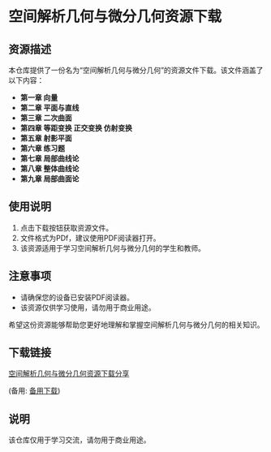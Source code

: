 # 空间解析几何与微分几何资源下载

## 资源描述

本仓库提供了一份名为“空间解析几何与微分几何”的资源文件下载。该文件涵盖了以下内容：

- **第一章 向量**
- **第二章 平面与直线**
- **第三章 二次曲面**
- **第四章 等距变换 正交变换 仿射变换**
- **第五章 射影平面**
- **第六章 练习题**
- **第七章 局部曲线论**
- **第八章 整体曲线论**
- **第九章 局部曲面论**

## 使用说明

1. 点击下载按钮获取资源文件。
2. 文件格式为PDf，建议使用PDF阅读器打开。
3. 该资源适用于学习空间解析几何与微分几何的学生和教师。

## 注意事项

- 请确保您的设备已安装PDF阅读器。
- 该资源仅供学习使用，请勿用于商业用途。

希望这份资源能够帮助您更好地理解和掌握空间解析几何与微分几何的相关知识。

## 下载链接
[空间解析几何与微分几何资源下载分享](https://pan.quark.cn/s/c958424b4848) 

(备用: [备用下载](https://pan.baidu.com/s/1mcvAL6ho6DaGjZltaCN_Sg?pwd=1234))

## 说明

该仓库仅用于学习交流，请勿用于商业用途。
